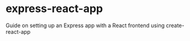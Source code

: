 # express-react-app
Guide on setting up an Express app with a React frontend using create-react-app
